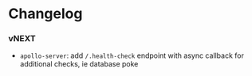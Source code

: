 # Changelog

### vNEXT

* `apollo-server`: add `/.health-check` endpoint with async callback for additional checks, ie database poke
